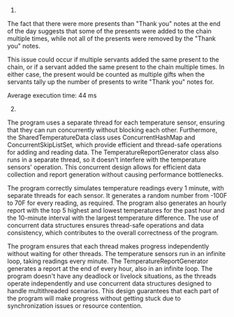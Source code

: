 1.

The fact that there were more presents than "Thank you" notes at the end of the day suggests that some of the presents were added to the chain multiple times, while not all of the presents were removed by the "Thank you" notes.

This issue could occur if multiple servants added the same present to the chain, or if a servant added the same present to the chain multiple times. In either case, the present would be counted as multiple gifts when the servants tally up the number of presents to write "Thank you" notes for.

Average execution time: 44 ms

2.

The program uses a separate thread for each temperature sensor, ensuring that they can run concurrently without blocking each other. Furthermore, the SharedTemperatureData class uses ConcurrentHashMap and ConcurrentSkipListSet, which provide efficient and thread-safe operations for adding and reading data. The TemperatureReportGenerator class also runs in a separate thread, so it doesn't interfere with the temperature sensors' operation. This concurrent design allows for efficient data collection and report generation without causing performance bottlenecks.

The program correctly simulates temperature readings every 1 minute, with separate threads for each sensor. It generates a random number from -100F to 70F for every reading, as required. The program also generates an hourly report with the top 5 highest and lowest temperatures for the past hour and the 10-minute interval with the largest temperature difference. The use of concurrent data structures ensures thread-safe operations and data consistency, which contributes to the overall correctness of the program.

The program ensures that each thread makes progress independently without waiting for other threads. The temperature sensors run in an infinite loop, taking readings every minute. The TemperatureReportGenerator generates a report at the end of every hour, also in an infinite loop. The program doesn't have any deadlock or livelock situations, as the threads operate independently and use concurrent data structures designed to handle multithreaded scenarios. This design guarantees that each part of the program will make progress without getting stuck due to synchronization issues or resource contention.